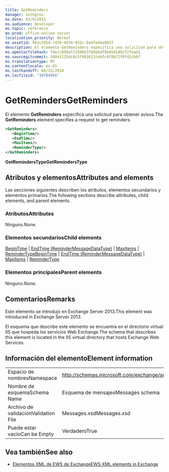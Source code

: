 ```yaml
---
title: GetReminders
manager: sethgros
ms.date: 03/9/2015
ms.audience: Developer
ms.topic: reference
ms.prod: office-online-server
localization_priority: Normal
ms.assetid: 943c3d5d-7d29-4d70-932c-8a4fe44a0037
description: El elemento GetReminders especifica una solicitud para obtener avisos.
ms.openlocfilehash: f4ecc858af2150bb3f88ebdf9ed541892f2fead1
ms.sourcegitcommit: 34041125dc8c5f993b21cebfc4f8b72f0fd2cb6f
ms.translationtype: MT
ms.contentlocale: es-ES
ms.lasthandoff: 06/25/2018
ms.locfileid: "19764956"
---
```

# <a name="getreminders"></a><span data-ttu-id="4ab9f-103">GetReminders</span><span class="sxs-lookup"><span data-stu-id="4ab9f-103">GetReminders</span></span>

<span data-ttu-id="4ab9f-104">El elemento **GetReminders** especifica una solicitud para obtener avisos.</span><span class="sxs-lookup"><span data-stu-id="4ab9f-104">The **GetReminders** element specifies a request to get reminders.</span></span> 
  
```XML
<GetReminders>
   <BeginTime/>
   <EndTime/>
   <MaxItems/>
   <ReminderType/>
</GetReminders>

```

 <span data-ttu-id="4ab9f-105">**GetRemindersType**</span><span class="sxs-lookup"><span data-stu-id="4ab9f-105">**GetRemindersType**</span></span>
## <a name="attributes-and-elements"></a><span data-ttu-id="4ab9f-106">Atributos y elementos</span><span class="sxs-lookup"><span data-stu-id="4ab9f-106">Attributes and elements</span></span>

<span data-ttu-id="4ab9f-107">Las secciones siguientes describen los atributos, elementos secundarios y elementos primarios.</span><span class="sxs-lookup"><span data-stu-id="4ab9f-107">The following sections describe attributes, child elements, and parent elements.</span></span>
  
### <a name="attributes"></a><span data-ttu-id="4ab9f-108">Atributos</span><span class="sxs-lookup"><span data-stu-id="4ab9f-108">Attributes</span></span>

<span data-ttu-id="4ab9f-109">Ninguno.</span><span class="sxs-lookup"><span data-stu-id="4ab9f-109">None.</span></span>
  
### <a name="child-elements"></a><span data-ttu-id="4ab9f-110">Elementos secundarios</span><span class="sxs-lookup"><span data-stu-id="4ab9f-110">Child elements</span></span>

<span data-ttu-id="4ab9f-111">[BeginTime](begintime.md) | [EndTime (ReminderMessageDataType)](endtime-remindermessagedatatype.md) | [MaxItems](maxitems.md) | [ReminderType](remindertype.md)</span><span class="sxs-lookup"><span data-stu-id="4ab9f-111">[BeginTime](begintime.md) | [EndTime (ReminderMessageDataType)](endtime-remindermessagedatatype.md) | [MaxItems](maxitems.md) | [ReminderType](remindertype.md)</span></span>
  
### <a name="parent-elements"></a><span data-ttu-id="4ab9f-112">Elementos principales</span><span class="sxs-lookup"><span data-stu-id="4ab9f-112">Parent elements</span></span>

<span data-ttu-id="4ab9f-113">Ninguno.</span><span class="sxs-lookup"><span data-stu-id="4ab9f-113">None.</span></span>
  
## <a name="remarks"></a><span data-ttu-id="4ab9f-114">Comentarios</span><span class="sxs-lookup"><span data-stu-id="4ab9f-114">Remarks</span></span>

<span data-ttu-id="4ab9f-115">Este elemento se introdujo en Exchange Server 2013.</span><span class="sxs-lookup"><span data-stu-id="4ab9f-115">This element was introduced in Exchange Server 2013.</span></span>
  
<span data-ttu-id="4ab9f-116">El esquema que describe este elemento se encuentra en el directorio virtual IIS que hospeda los servicios Web Exchange.</span><span class="sxs-lookup"><span data-stu-id="4ab9f-116">The schema that describes this element is located in the IIS virtual directory that hosts Exchange Web Services.</span></span>
  
## <a name="element-information"></a><span data-ttu-id="4ab9f-117">Información del elemento</span><span class="sxs-lookup"><span data-stu-id="4ab9f-117">Element information</span></span>

|||
|:-----|:-----|
|<span data-ttu-id="4ab9f-118">Espacio de nombres</span><span class="sxs-lookup"><span data-stu-id="4ab9f-118">Namespace</span></span>  <br/> |http://schemas.microsoft.com/exchange/services/2006/messages  <br/> |
|<span data-ttu-id="4ab9f-119">Nombre de esquema</span><span class="sxs-lookup"><span data-stu-id="4ab9f-119">Schema Name</span></span>  <br/> |<span data-ttu-id="4ab9f-120">Esquema de mensajes</span><span class="sxs-lookup"><span data-stu-id="4ab9f-120">Messages schema</span></span>  <br/> |
|<span data-ttu-id="4ab9f-121">Archivo de validación</span><span class="sxs-lookup"><span data-stu-id="4ab9f-121">Validation File</span></span>  <br/> |<span data-ttu-id="4ab9f-122">Messages.xsd</span><span class="sxs-lookup"><span data-stu-id="4ab9f-122">Messages.xsd</span></span>  <br/> |
|<span data-ttu-id="4ab9f-123">Puede estar vacío</span><span class="sxs-lookup"><span data-stu-id="4ab9f-123">Can be Empty</span></span>  <br/> |<span data-ttu-id="4ab9f-124">Verdadero</span><span class="sxs-lookup"><span data-stu-id="4ab9f-124">True</span></span>  <br/> |
   
## <a name="see-also"></a><span data-ttu-id="4ab9f-125">Vea también</span><span class="sxs-lookup"><span data-stu-id="4ab9f-125">See also</span></span>



- [<span data-ttu-id="4ab9f-126">Elementos XML de EWS de Exchange</span><span class="sxs-lookup"><span data-stu-id="4ab9f-126">EWS XML elements in Exchange</span></span>](ews-xml-elements-in-exchange.md)

